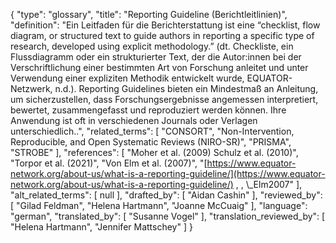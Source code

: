 {
    "type": "glossary",
    "title": "Reporting Guideline (Berichtleitlinien)",
    "definition": "Ein Leitfaden für die Berichterstattung ist eine “checklist, flow diagram, or structured text to guide authors in reporting a specific type of research, developed using explicit methodology.” (dt. Checkliste, ein Flussdiagramm oder ein strukturierter Text, der die Autor:innen bei der Verschriftlichung einer bestimmten Art von Forschung anleitet und unter Verwendung einer expliziten Methodik entwickelt wurde, EQUATOR-Netzwerk, n.d.). Reporting Guidelines bieten ein Mindestmaß an Anleitung, um sicherzustellen, dass Forschungsergebnisse angemessen interpretiert, bewertet, zusammengefasst und reproduziert werden können. Ihre Anwendung ist oft in verschiedenen Journals oder Verlagen unterschiedlich..",
    "related_terms": [
        "CONSORT",
        "Non-Intervention, Reproducible, and Open Systematic Reviews (NIRO-SR)",
        "PRISMA",
        "STROBE"
    ],
    "references": [
        "Moher et al. (2009) Schulz et al. (2010)",
        "Torpor et al. (2021)",
        "Von Elm et al. (2007)",
        "[https://www.equator-network.org/about-us/what-is-a-reporting-guideline/](https://www.equator-network.org/about-us/what-is-a-reporting-guideline/) , , \\_Elm2007"
    ],
    "alt_related_terms": [
        null
    ],
    "drafted_by": [
        "Aidan Cashin"
    ],
    "reviewed_by": [
        "Gilad Feldman",
        "Helena Hartmann",
        "Joanne McCuaig"
    ],
    "language": "german",
    "translated_by": [
        "Susanne Vogel"
    ],
    "translation_reviewed_by": [
        "Helena Hartmann",
        "Jennifer Mattschey"
    ]
}